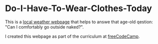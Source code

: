 # Do-I-Have-To-Wear-Clothes-Today
This is a [local weather webpage](http://output.jsbin.com/homiza) that helps to answe that age-old qestion: "Can I comfortably go outside naked?".

I created this webpage as part of the curriculum at [freeCodeCamp](https://www.freecodecamp.com/mbthebulldog).
